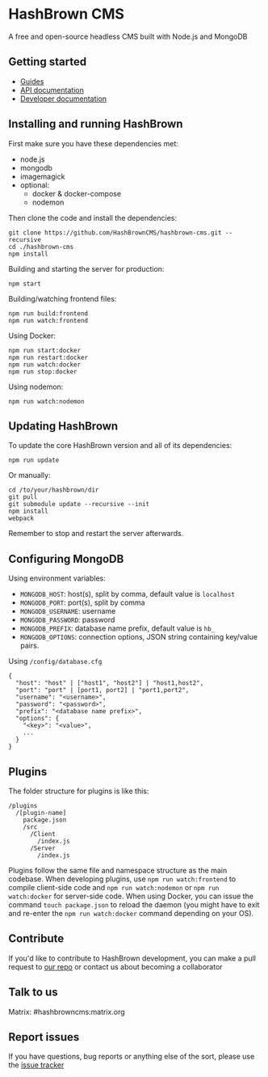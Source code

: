 # HashBrown CMS
A free and open-source headless CMS built with Node.js and MongoDB

## Getting started
- [Guides](http://hashbrowncms.org/guides)
- [API documentation](http://hashbrowncms.org/docs/api/)
- [Developer documentation](http://hashbrowncms.org/docs/src/)

## Installing and running HashBrown
First make sure you have these dependencies met:  
- node.js
- mongodb
- imagemagick
- optional:
  - docker & docker-compose
  - nodemon

Then clone the code and install the dependencies:  
```
git clone https://github.com/HashBrownCMS/hashbrown-cms.git --recursive
cd ./hashbrown-cms
npm install
```

Building and starting the server for production:
```
npm start
```

Building/watching frontend files:
```
npm run build:frontend
npm run watch:frontend
```

Using Docker:
```
npm run start:docker
npm run restart:docker
npm run watch:docker
npm run stop:docker
```

Using nodemon:
```
npm run watch:nodemon
```

## Updating HashBrown
To update the core HashBrown version and all of its dependencies:
```
npm run update
```

Or manually:
```
cd /to/your/hashbrown/dir
git pull
git submodule update --recursive --init
npm install
webpack 
```

Remember to stop and restart the server afterwards.

## Configuring MongoDB  
Using environment variables:
  - `MONGODB_HOST`: host(s), split by comma, default value is `localhost`
  - `MONGODB_PORT`: port(s), split by comma
  - `MONGODB_USERNAME`: username
  - `MONGODB_PASSWORD`: password
  - `MONGODB_PREFIX`: database name prefix, default value is `hb_`
  - `MONGODB_OPTIONS`: connection options, JSON string containing key/value pairs.

Using `/config/database.cfg`
```
{
  "host": "host" | ["host1", "host2"] | "host1,host2",
  "port": "port" | [port1, port2] | "port1,port2",
  "username": "<username>",
  "password": "<password>",
  "prefix": "<database name prefix>",
  "options": {
    "<key>": "<value>",
    ...
  }
}
```

## Plugins
The folder structure for plugins is like this:

```
/plugins
  /[plugin-name]
    package.json
    /src
      /Client
        /index.js
      /Server
        /index.js
```

Plugins follow the same file and namespace structure as the main codebase. When developing plugins, use `npm run watch:frontend` to compile client-side code and `npm run watch:nodemon` or `npm run watch:docker` for server-side code. When using Docker, you can issue the command `touch package.json` to reload the daemon (you might have to exit and re-enter the `npm run watch:docker` command depending on your OS).

## Contribute
If you'd like to contribute to HashBrown development, you can make a pull request to [our repo](https://github.com/HashBrownCMS/hashbrown-cms) or contact us about becoming a collaborator

## Talk to us
Matrix: #hashbrowncms:matrix.org

## Report issues
If you have questions, bug reports or anything else of the sort, please use the [issue tracker](https://github.com/HashBrownCMS/hashbrown-cms/issues)

